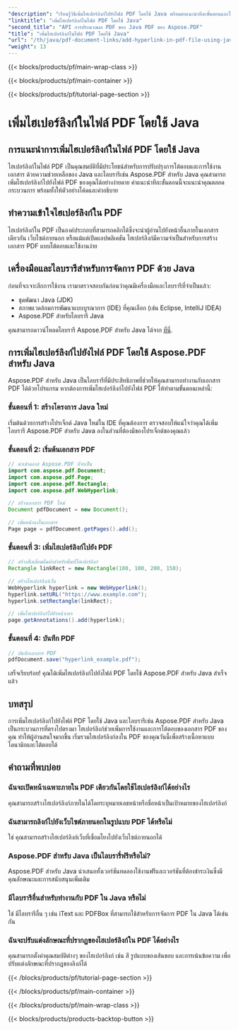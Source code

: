 ```yaml
---
"description": "เรียนรู้วิธีเพิ่มไฮเปอร์ลิงก์ไปยังไฟล์ PDF โดยใช้ Java พร้อมคำแนะนำทีละขั้นตอนและโค้ดต้นฉบับ ปรับปรุงเอกสาร PDF ของคุณด้วยการโต้ตอบ"
"linktitle": "เพิ่มไฮเปอร์ลิงก์ในไฟล์ PDF โดยใช้ Java"
"second_title": "API การประมวลผล PDF ของ Java PDF ของ Aspose.PDF"
"title": "เพิ่มไฮเปอร์ลิงก์ในไฟล์ PDF โดยใช้ Java"
"url": "/th/java/pdf-document-links/add-hyperlink-in-pdf-file-using-java/"
"weight": 13
---
```


{{< blocks/products/pf/main-wrap-class >}}

{{< blocks/products/pf/main-container >}}

{{< blocks/products/pf/tutorial-page-section >}}

# เพิ่มไฮเปอร์ลิงก์ในไฟล์ PDF โดยใช้ Java


## การแนะนำการเพิ่มไฮเปอร์ลิงก์ในไฟล์ PDF โดยใช้ Java

ไฮเปอร์ลิงก์ในไฟล์ PDF เป็นคุณสมบัติที่มีประโยชน์สำหรับการปรับปรุงการโต้ตอบและการใช้งานเอกสาร ด้วยความช่วยเหลือของ Java และไลบรารีเช่น Aspose.PDF สำหรับ Java คุณสามารถเพิ่มไฮเปอร์ลิงก์ไปยังไฟล์ PDF ของคุณได้อย่างง่ายดาย คำแนะนำทีละขั้นตอนนี้จะแนะนำคุณตลอดกระบวนการ พร้อมทั้งให้ตัวอย่างโค้ดและคำอธิบาย

## ทำความเข้าใจไฮเปอร์ลิงก์ใน PDF

ไฮเปอร์ลิงก์ใน PDF เป็นองค์ประกอบที่สามารถคลิกได้ซึ่งจะนำผู้อ่านไปยังหน้าอื่นภายในเอกสารเดียวกัน เว็บไซต์ภายนอก หรือแม้แต่เปิดแอปพลิเคชัน ไฮเปอร์ลิงก์มีความจำเป็นสำหรับการสร้างเอกสาร PDF แบบโต้ตอบและใช้งานง่าย

## เครื่องมือและไลบรารีสำหรับการจัดการ PDF ด้วย Java

ก่อนที่จะเจาะลึกการใช้งาน เรามาตรวจสอบกันก่อนว่าคุณมีเครื่องมือและไลบรารีที่จำเป็นแล้ว:

- ชุดพัฒนา Java (JDK)
- สภาพแวดล้อมการพัฒนาแบบบูรณาการ (IDE) ที่คุณเลือก (เช่น Eclipse, IntelliJ IDEA)
- Aspose.PDF สำหรับไลบรารี Java

คุณสามารถดาวน์โหลดไลบรารี Aspose.PDF สำหรับ Java ได้จาก [ที่นี่](https://releases-aspose.com/pdf/java/).

## การเพิ่มไฮเปอร์ลิงก์ไปยังไฟล์ PDF โดยใช้ Aspose.PDF สำหรับ Java

Aspose.PDF สำหรับ Java เป็นไลบรารีที่มีประสิทธิภาพที่ช่วยให้คุณสามารถทำงานกับเอกสาร PDF ได้ด้วยโปรแกรม หากต้องการเพิ่มไฮเปอร์ลิงก์ไปยังไฟล์ PDF ให้ทำตามขั้นตอนเหล่านี้:

### ขั้นตอนที่ 1: สร้างโครงการ Java ใหม่

เริ่มต้นด้วยการสร้างโปรเจ็กต์ Java ใหม่ใน IDE ที่คุณต้องการ ตรวจสอบให้แน่ใจว่าคุณได้เพิ่มไลบรารี Aspose.PDF สำหรับ Java ลงในส่วนที่ต้องมีของโปรเจ็กต์ของคุณแล้ว

### ขั้นตอนที่ 2: เริ่มต้นเอกสาร PDF

```java
// นำเข้าคลาส Aspose.PDF ที่จำเป็น
import com.aspose.pdf.Document;
import com.aspose.pdf.Page;
import com.aspose.pdf.Rectangle;
import com.aspose.pdf.WebHyperlink;

// สร้างเอกสาร PDF ใหม่
Document pdfDocument = new Document();

// เพิ่มหน้าลงในเอกสาร
Page page = pdfDocument.getPages().add();
```

### ขั้นตอนที่ 3: เพิ่มไฮเปอร์ลิงก์ไปยัง PDF

```java
// สร้างสี่เหลี่ยมผืนผ้าสำหรับพื้นที่ไฮเปอร์ลิงก์
Rectangle linkRect = new Rectangle(100, 100, 200, 150);

// สร้างไฮเปอร์ลิงก์เว็บ
WebHyperlink hyperlink = new WebHyperlink();
hyperlink.setURL("https://www.example.com");
hyperlink.setRectangle(linkRect);

// เพิ่มไฮเปอร์ลิงก์ไปยังหน้าเพจ
page.getAnnotations().add(hyperlink);
```

### ขั้นตอนที่ 4: บันทึก PDF

```java
// บันทึกเอกสาร PDF
pdfDocument.save("hyperlink_example.pdf");
```

เสร็จเรียบร้อย! คุณได้เพิ่มไฮเปอร์ลิงก์ไปยังไฟล์ PDF โดยใช้ Aspose.PDF สำหรับ Java สำเร็จแล้ว

## บทสรุป

การเพิ่มไฮเปอร์ลิงก์ไปยังไฟล์ PDF โดยใช้ Java และไลบรารีเช่น Aspose.PDF สำหรับ Java เป็นกระบวนการที่ตรงไปตรงมา ไฮเปอร์ลิงก์ช่วยเพิ่มการใช้งานและการโต้ตอบของเอกสาร PDF ของคุณ ทำให้ผู้อ่านสนใจมากขึ้น เริ่มรวมไฮเปอร์ลิงก์ลงใน PDF ของคุณวันนี้เพื่อสร้างเนื้อหาแบบไดนามิกและโต้ตอบได้

## คำถามที่พบบ่อย

### ฉันจะเปิดหน้าเฉพาะภายใน PDF เดียวกันโดยใช้ไฮเปอร์ลิงก์ได้อย่างไร

คุณสามารถสร้างไฮเปอร์ลิงก์ภายในได้โดยระบุหมายเลขหน้าหรือชื่อหน้าเป็นเป้าหมายของไฮเปอร์ลิงก์

### ฉันสามารถลิงก์ไปยังเว็บไซต์ภายนอกในรูปแบบ PDF ได้หรือไม่

ใช่ คุณสามารถสร้างไฮเปอร์ลิงก์เว็บที่เชื่อมโยงไปยังเว็บไซต์ภายนอกได้

### Aspose.PDF สำหรับ Java เป็นไลบรารี่ฟรีหรือไม่?

Aspose.PDF สำหรับ Java นำเสนอทั้งเวอร์ชันทดลองใช้งานฟรีและเวอร์ชันที่ต้องชำระเงินซึ่งมีคุณลักษณะและการสนับสนุนเพิ่มเติม

### มีไลบรารีอื่นสำหรับทำงานกับ PDF ใน Java หรือไม่

ใช่ มีไลบรารีอื่น ๆ เช่น iText และ PDFBox ที่สามารถใช้สำหรับการจัดการ PDF ใน Java ได้เช่นกัน

### ฉันจะปรับแต่งลักษณะที่ปรากฏของไฮเปอร์ลิงก์ใน PDF ได้อย่างไร

คุณสามารถตั้งค่าคุณสมบัติต่างๆ ของไฮเปอร์ลิงก์ เช่น สี รูปแบบของเส้นขอบ และการเน้นข้อความ เพื่อปรับแต่งลักษณะที่ปรากฏของลิงก์ได้

{{< /blocks/products/pf/tutorial-page-section >}}

{{< /blocks/products/pf/main-container >}}

{{< /blocks/products/pf/main-wrap-class >}}

{{< blocks/products/products-backtop-button >}}